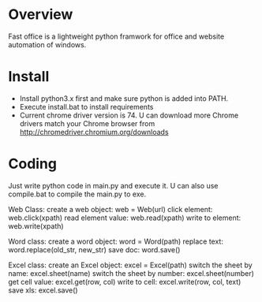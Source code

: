 # Overview
Fast office is a lightweight python framwork for office and website automation of windows.

# Install
* Install python3.x first and make sure python is added into PATH.
* Execute install.bat to install requirements
* Current chrome driver version is 74. U can download more Chrome drivers match your Chrome browser from http://chromedriver.chromium.org/downloads

# Coding
Just write python code in main.py and execute it.
U can also use compile.bat to compile the main.py to exe.

Web Class:
create a web object: web = Web(url)
click element: web.click(xpath)
read element value: web.read(xpath)
write to element: web.write(xpath)

Word class:
create a word object: word = Word(path)
replace text: word.replace(old_str, new_str)
save doc: word.save()

Excel class:
create an Excel object: excel = Excel(path)
switch the sheet by name: excel.sheet(name)
switch the sheet by number: excel.sheet(number)
get cell value: excel.get(row, col)
write to cell: excel.write(row, col, text)
save xls: excel.save()

